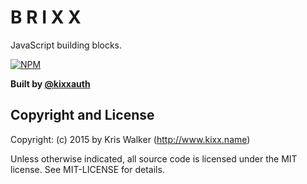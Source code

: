 B R I X X
=========
JavaScript building blocks.

[![NPM](https://nodei.co/npm/brixx.png)](https://nodei.co/npm/brixx/)

__Built by [@kixxauth](https://twitter.com/kixxauth)__


Copyright and License
---------------------
Copyright: (c) 2015 by Kris Walker (http://www.kixx.name)

Unless otherwise indicated, all source code is licensed under the MIT license. See MIT-LICENSE for details.


